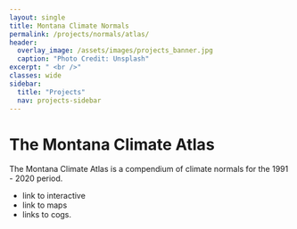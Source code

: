 ```yaml
---
layout: single
title: Montana Climate Normals
permalink: /projects/normals/atlas/
header:
  overlay_image: /assets/images/projects_banner.jpg
  caption: "Photo Credit: Unsplash"
excerpt: " <br />"
classes: wide
sidebar:
  title: "Projects"
  nav: projects-sidebar
---
```


# The Montana Climate Atlas
The Montana Climate Atlas is a compendium of climate normals for the 1991 - 2020 period. 

* link to interactive
* link to maps
* links to cogs.